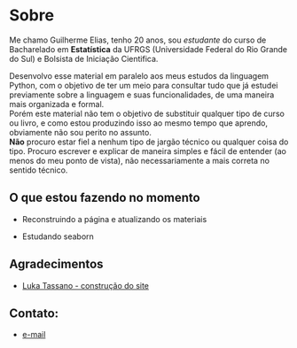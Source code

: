 # Sobre

Me chamo Guilherme Elias, tenho 20 anos, sou *estudante* do curso de Bacharelado em **Estatística** da UFRGS (Universidade Federal do Rio Grande do Sul) e Bolsista de Iniciação Cientifica.

Desenvolvo esse material em paralelo aos meus estudos da linguagem Python, com o objetivo de ter um meio para consultar tudo que já estudei previamente sobre a linguagem e suas funcionalidades, de uma maneira mais organizada e formal.  
Porém este material não tem o objetivo de substituir qualquer tipo de curso ou livro, e como estou produzindo isso ao mesmo tempo que aprendo, obviamente não sou perito no assunto.  
**Não** procuro estar fiel a nenhum tipo de jargão técnico ou qualquer coisa do tipo. Procuro escrever e explicar de maneira simples e fácil de entender (ao menos do meu ponto de vista), não necessariamente a mais correta no sentido técnico.

## O que estou fazendo no momento

- Reconstruindo a página e atualizando os materiais
  
- Estudando seaborn

## Agradecimentos

- [Luka Tassano - construção do site](https://github.com/lukatassano)

## Contato:
- [e-mail](mailto:elias.doering@ufrgs.br)